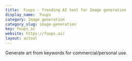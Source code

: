 ```yaml
---
title:  Fuups - Trending AI tool for Image generation
display_name:  Fuups
category: Image generation
category_slug: image-generation
key: fuups_ai
website: https://fuups.ai/
layout: aitool
---
```


Generate art from keywords for commercial/personal use.
